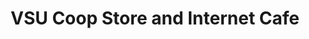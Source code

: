 ---
title: "VSU Coop Store and Internet Cafe"
url: /baybay-city/vsu-coop-store-and-internet-cafe/
shop: Allgemein
---